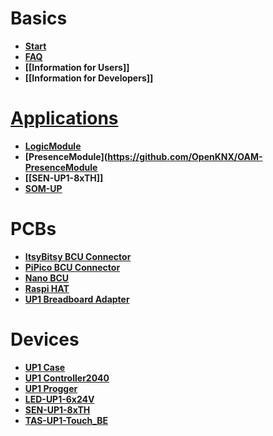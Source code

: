 # Basics

* **[Start](https://github.com/OpenKNX/OpenKNX/wiki/New-Home)**
* **[FAQ](https://github.com/OpenKNX/OpenKNX/wiki/FAQ)**
* **[[Information for Users]]**
* **[[Information for Developers]]**

# [Applications](https://github.com/OpenKNX/OpenKNX/wiki/Application-Overview)
* **[LogicModule](https://github.com/OpenKNX/OAM-LogicModule)**
* **[PresenceModule](https://github.com/OpenKNX/OAM-PresenceModule**
* **[[SEN-UP1-8xTH]]**
* **[SOM-UP](https://github.com/OpenKNX/SOM-UP)**

# PCBs
* **[ItsyBitsy BCU Connector](https://github.com/OpenKNX/OpenKNX/wiki/ItsyBitsy-BCU-Connector)**
* **[PiPico BCU Connector](https://github.com/OpenKNX/OpenKNX/wiki/PiPico-BCU-Connector)**
* **[Nano BCU](https://github.com/OpenKNX/OpenKNX/wiki/NanoBCU)**
* **[Raspi HAT](https://github.com/OpenKNX/OpenKNX/wiki/OpenKNX-RasPi-HAT)**
* **[UP1 Breadboard Adapter](https://github.com/OpenKNX/OpenKNX/wiki/UP1-Breadboardadapter)**

# Devices
* **[UP1 Case](https://github.com/OpenKNX/OpenKNX/wiki/UP1-Case)**
* **[UP1 Controller2040](https://github.com/OpenKNX/OpenKNX/wiki/UP1-Controller2040)**
* **[UP1 Progger](https://github.com/OpenKNX/OpenKNX/wiki/UP1-Progger)**
* **[LED-UP1-6x24V](https://github.com/OpenKNX/OpenKNX/wiki/LED-UP1-6x24V)**
* **[SEN-UP1-8xTH](https://github.com/OpenKNX/OpenKNX/wiki/SEN-UP1-8xTH)**
* **[TAS-UP1-Touch_BE](https://github.com/OpenKNX/OpenKNX/wiki/TAS-UP1-Touch_BE)**